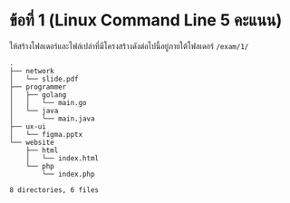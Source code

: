 # ข้อที่ 1 (Linux Command Line 5 คะแนน)

ให้สร้างโฟลเดอร์และไฟล์เปล่าที่มีโครงสร้างดังต่อไปนี้อยู่ภายใต้โฟลเดอร์ `/exam/1/`

```
.
├── network
│   └── slide.pdf
├── programmer
│   ├── golang
│   │   └── main.go
│   └── java
│       └── main.java
├── ux-ui
│   └── figma.pptx
└── website
    ├── html
    │   └── index.html
    └── php
        └── index.php

8 directories, 6 files
```